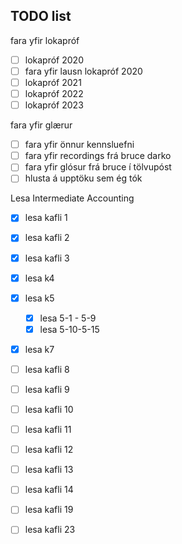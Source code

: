 ## TODO list
fara yfir lokapróf
- [ ] lokapróf 2020
- [ ] fara yfir lausn lokapróf 2020
- [ ] lokapróf 2021
- [ ] lokapróf 2022
- [ ] lokapróf 2023

fara yfir glærur
- [ ] fara yfir önnur kennsluefni
- [ ] fara yfir recordings frá bruce darko
- [ ] fara yfir glósur frá bruce í tölvupóst
- [ ] hlusta á upptöku sem ég tók

Lesa Intermediate Accounting
- [x] lesa kafli 1 
- [x] lesa kafli 2
- [x] lesa kafli 3
- [x] lesa k4
- [x] lesa k5
    - [x] lesa 5-1 - 5-9
    - [x] lesa 5-10-5-15
- [x] lesa k7 
- [ ] lesa kafli 8
- [ ] lesa kafli 9
- [ ] lesa kafli 10
- [ ] lesa kafli 11
- [ ] lesa kafli 12
- [ ] lesa kafli 13
- [ ] lesa kafli 14
- [ ] lesa kafli 19
- [ ] lesa kafli 23

